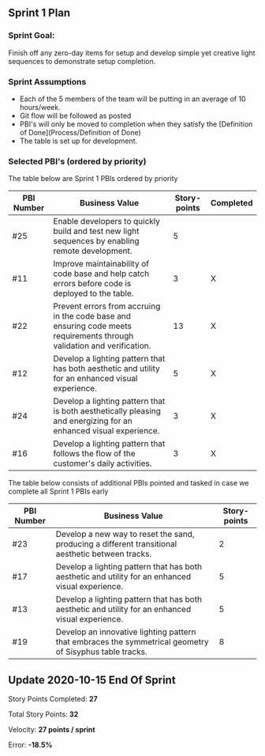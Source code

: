 ## Sprint 1 Plan

### Sprint Goal: 
Finish off any zero-day items for setup and develop simple yet creative light sequences to demonstrate setup completion.

### Sprint Assumptions
* Each of the 5 members of the team will be putting in an average of 10 hours/week.
* Git flow will be followed as posted
* PBI's will only be moved to completion when they satisfy the [Definition of Done](Process/Definition of Done)
* The table is set up for development.

### Selected PBI's (ordered by priority)

The table below are Sprint 1 PBIs ordered by priority

| PBI Number | Business Value | Story-points | Completed |
| ------ | ------ | ----- | ---- |
| #25 | Enable developers to quickly build and test new light sequences by enabling remote development. | 5 |  |
| #11 | Improve maintainability of code base and help catch errors before code is deployed to the table. | 3 | X |
| #22 | Prevent errors from accruing in the code base and ensuring code meets requirements through validation and verification. | 13 | X |
| #12 | Develop a lighting pattern that has both aesthetic and utility for an enhanced visual experience. | 5 | X |
| #24 | Develop a lighting pattern that is both aesthetically pleasing and energizing for an enhanced visual experience.  | 3 | X |
| #16 | Develop a lighting pattern that follows the flow of the customer's daily activities. | 3 | X |

The table below consists of additional PBIs pointed and tasked in case we complete all Sprint 1 PBIs early

| PBI Number | Business Value | Story-points |
| --- | --- | --- |
| #23 | Develop a new way to reset the sand, producing a different transitional aesthetic between tracks. | 2 |
| #17 | Develop a lighting pattern that has both aesthetic and utility for an enhanced visual experience. | 5 |
| #13 | Develop a lighting pattern that has both aesthetic and utility for an enhanced visual experience. | 5 |
| #19 | Develop an innovative lighting pattern that embraces the symmetrical geometry of Sisyphus table tracks. | 8 |

## Update 2020-10-15 End Of Sprint
Story Points Completed: **27**

Total Story Points: **32**

Velocity: **27 points / sprint**

Error: **-18.5%**